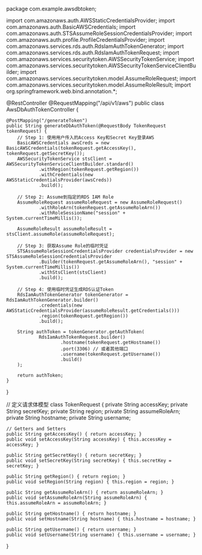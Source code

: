 package com.example.awsdbtoken;

import com.amazonaws.auth.AWSStaticCredentialsProvider;
import com.amazonaws.auth.BasicAWSCredentials;
import com.amazonaws.auth.STSAssumeRoleSessionCredentialsProvider;
import com.amazonaws.auth.profile.ProfileCredentialsProvider;
import com.amazonaws.services.rds.auth.RdsIamAuthTokenGenerator;
import com.amazonaws.services.rds.auth.RdsIamAuthTokenRequest;
import com.amazonaws.services.securitytoken.AWSSecurityTokenService;
import com.amazonaws.services.securitytoken.AWSSecurityTokenServiceClientBuilder;
import com.amazonaws.services.securitytoken.model.AssumeRoleRequest;
import com.amazonaws.services.securitytoken.model.AssumeRoleResult;
import org.springframework.web.bind.annotation.*;

@RestController
@RequestMapping("/api/v1/aws")
public class AwsDbAuthTokenController {

    @PostMapping("/generateToken")
    public String generateDbAuthToken(@RequestBody TokenRequest tokenRequest) {
        // Step 1: 使用用户传入的Access Key和Secret Key登录AWS
        BasicAWSCredentials awsCreds = new BasicAWSCredentials(tokenRequest.getAccessKey(), tokenRequest.getSecretKey());
        AWSSecurityTokenService stsClient = AWSSecurityTokenServiceClientBuilder.standard()
                .withRegion(tokenRequest.getRegion())
                .withCredentials(new AWSStaticCredentialsProvider(awsCreds))
                .build();

        // Step 2: Assume到指定的RDS IAM Role
        AssumeRoleRequest assumeRoleRequest = new AssumeRoleRequest()
                .withRoleArn(tokenRequest.getAssumeRoleArn())
                .withRoleSessionName("session" + System.currentTimeMillis());

        AssumeRoleResult assumeRoleResult = stsClient.assumeRole(assumeRoleRequest);
        
        // Step 3: 获取Assume Role的临时凭证
        STSAssumeRoleSessionCredentialsProvider credentialsProvider = new STSAssumeRoleSessionCredentialsProvider
                .Builder(tokenRequest.getAssumeRoleArn(), "session" + System.currentTimeMillis())
                .withStsClient(stsClient)
                .build();

        // Step 4: 使用临时凭证生成RDS认证Token
        RdsIamAuthTokenGenerator tokenGenerator = RdsIamAuthTokenGenerator.builder()
                .credentials(new AWSStaticCredentialsProvider(assumeRoleResult.getCredentials()))
                .region(tokenRequest.getRegion())
                .build();

        String authToken = tokenGenerator.getAuthToken(
                RdsIamAuthTokenRequest.builder()
                        .hostname(tokenRequest.getHostname())
                        .port(3306) // 或者其他端口
                        .username(tokenRequest.getUsername())
                        .build()
        );

        return authToken;
    }
}

// 定义请求体模型
class TokenRequest {
    private String accessKey;
    private String secretKey;
    private String region;
    private String assumeRoleArn;
    private String hostname;
    private String username;

    // Getters and Setters
    public String getAccessKey() { return accessKey; }
    public void setAccessKey(String accessKey) { this.accessKey = accessKey; }

    public String getSecretKey() { return secretKey; }
    public void setSecretKey(String secretKey) { this.secretKey = secretKey; }

    public String getRegion() { return region; }
    public void setRegion(String region) { this.region = region; }

    public String getAssumeRoleArn() { return assumeRoleArn; }
    public void setAssumeRoleArn(String assumeRoleArn) { this.assumeRoleArn = assumeRoleArn; }

    public String getHostname() { return hostname; }
    public void setHostname(String hostname) { this.hostname = hostname; }

    public String getUsername() { return username; }
    public void setUsername(String username) { this.username = username; }
}
